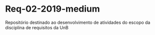 # Req-02-2019-medium
Repositório destinado ao desenvolvimento de atividades do escopo da disciplina de requisitos da UnB
